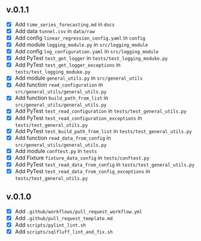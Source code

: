 v.0.1.1
------
- [x] Add `time_series_forecasting.md` in `docs`
- [x] Add data `tunnel.csv` in `data/raw`
- [x] Add config `linear_regression_config.yaml` in `config`
- [x] Add module `logging_module.py` in `src/logging_module`
- [x] Add config `log_configuration.yaml` in `src/logging_module`
- [x] Add PyTest `test_get_logger` in `tests/test_logging_moduke.py`
- [x] Add PyTest `test_get_logger_exceptions` in `tests/test_logging_moduke.py`
- [x] Add module `general_utils.py` in `src/general_utils`
- [x] Add function `read_configuration` in `src/general_utils/general_utils.py`
- [x] Add function `build_path_from_list` in `src/general_utils/general_utils.py`
- [x] Add PyTest `test_read_configuration` in `tests/test_general_utils.py`
- [x] Add PyTest `test_read_configuration_exceptions` in `tests/test_general_utils.py`
- [x] Add PyTest `test_build_path_from_list` in `tests/test_general_utils.py`
- [x] Add function `read_data_from_config` in  `src/general_utils/general_utils.py`
- [x] Add module `conftest.py` in `tests`
- [x] Add Fixture `fixture_data_config` in `tests/conftest.py`
- [x] Add PyTest `test_read_data_from_config` in `tests/test_general_utils.py`
- [x] Add PyTest `test_read_data_from_config_exceptions` in `tests/test_general_utils.py`

v.0.1.0
------
- [x] Add `.github/workflows/pull_request_workflow.yml`
- [x] Add `.github/pull_request_template.md`
- [x] Add `scripts/pylint_lint.sh`
- [x] Add `scripts/sqlfluff_lint_and_fix.sh`